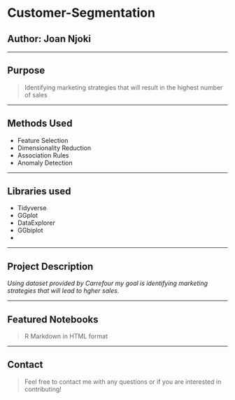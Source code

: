 # Customer-Segmentation
Author: **Joan Njoki**
---
---
## Purpose
>Identifying marketing strategies that will result in the highest number of sales
 ---
## Methods Used
 * Feature Selection
 * Dimensionality Reduction
 * Association Rules
 * Anomaly Detection
---
## Libraries used
* Tidyverse
* GGplot
* DataExplorer
* GGbiplot
*
 
---
## Project Description
 > 
*Using dataset provided by Carrefour my goal is identifying marketing strategies that will lead to hgher sales.*

> 
---
## Featured Notebooks
> R Markdown in HTML format
---
## Contact
>Feel free to contact me  with any questions or if you are interested in contributing!
